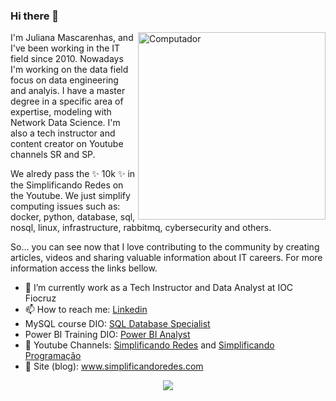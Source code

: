 ### Hi there 👋

<img src="https://github.com/julianazanelatto/image_data_science/blob/main/data_science.png" min-width="300px" max-width="300px" width="300px" align="right" alt="Computador">

<p align="left">
I'm Juliana Mascarenhas, and I've been working in the IT field since 2010. Nowadays I'm working on the data field focus on data engineering and analyis. I have a master degree in a specific area of expertise, modeling with Network Data Science. I'm also a tech instructor and content creator on Youtube channels SR and SP. 
  
  We alredy pass the ✨ 10k ✨ in the Simplificando Redes on the Youtube. We just simplify computing issues such as: docker, python, database, sql, nosql, linux, infrastructure, rabbitmq, cybersecurity and others.
  
  So... you can see now that I love contributing to the community by creating articles, videos and sharing valuable information about IT careers. For more information access the links bellow.
</p>


  - 🔭 I’m currently work as a Tech Instructor and Data Analyst at IOC Fiocruz
  - 📫 How to reach me: <a href="https://www.linkedin.com/in/juliana-mascarenhas-ds/">Linkedin</a>
  - MySQL course DIO: <a href="https://web.dio.me/track/formacao-sql-db-specialist">SQL Database Specialist</a>
  - Power BI Training DIO: <a href="https://web.dio.me/track/formacao-power-bi-analyst">Power BI Analyst</a>
  - 📢 Youtube Channels: <a href="https://www.youtube.com/c/SimplificandoRedes" target="">Simplificando Redes</a> and <a href="https://www.youtube.com/c/SimplificandoProgramacao" target="">Simplificando Programação</a>
  - 📢 Site (blog): www.simplificandoredes.com

<p align="center">
<a href="https://github.com/anuraghazra/github-readme-stats">
  <img align="center" src="https://github-readme-stats.vercel.app/api/top-langs/?username=julianazanelatto&show_icons=true&layout=compact&theme=dark" />
</a> 
</p>


<!--
[![Top Langs](https://github-readme-stats.vercel.app/api/top-langs/?username=julianazanelatto&show_icons=true&layout=compact&theme=dark)](https://github.com/anuraghazra/github-readme-stats)

![](https://komarev.com/ghpvc/?username=julianazanelatto)


![Anurag's GitHub stats](https://github-readme-stats.vercel.app/api?username=julianazanelatto&show_icons=true&theme=dark)

<a href="https://github.com/anuraghazra/github-readme-stats">
  <img align="center" src="https://github-readme-stats.vercel.app/api/pin/?username=anuraghazra&repo=github-readme-stats" />
</a>
<a href="https://github.com/anuraghazra/convoychat">
  <img align="center" src="https://github-readme-stats.vercel.app/api/pin/?username=anuraghazra&repo=convoychat" />
</a> 
-->
 
 
<!--
**julianazanelatto/julianazanelatto** is a ✨ _special_ ✨ repository because its `README.md` (this file) appears on your GitHub profile.

Here are some ideas to get you started:

- 🔭 I’m currently working on ...
- 🌱 I’m currently learning ...
- 👯 I’m looking to collaborate on ...
- 🤔 I’m looking for help with ...
- 💬 Ask me about ...
- 📫 How to reach me: ...
- 😄 Pronouns: ...
- ⚡ Fun fact: ...
-->
